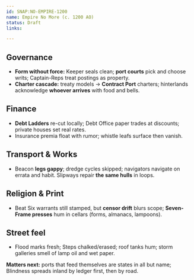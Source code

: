 ```yaml
---
id: SNAP:NO-EMPIRE-1200
name: Empire No More (c. 1200 AO)
status: Draft
links:

---
```


## Governance
- **Form without force:** Keeper seals clean; **port courts** pick and choose writs; Captain-Reps treat postings as property. 
- **Charter cascade:** treaty models → **Contract Port** charters; hinterlands acknowledge **whoever arrives** with food and bells. 

## Finance
- **Debt Ladders** re-cut locally; Debt Office paper trades at discounts; private houses set real rates. 
- Insurance premia float with rumor; whistle leafs surface then vanish. 

## Transport & Works
- Beacon **legs gappy**; dredge cycles skipped; navigators navigate on errata and habit. Slipways repair **the same hulls** in loops. 

## Religion & Print
- Beat Six warrants still stamped, but **censor drift** blurs scope; **Seven-Frame presses** hum in cellars (forms, almanacs, lampoons). 

## Street feel
- Flood marks fresh; Steps chalked/erased; roof tanks hum; storm galleries smell of lamp oil and wet paper. 

**Matters next:** ports that feed themselves are states in all but name; Blindness spreads inland by ledger first, then by road.
